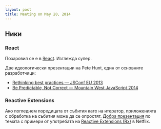 ```yaml
---
layout: post
title: Meeting on May 20, 2014
---
```


## Ники

### React

Позаровил се е в [React](http://facebook.github.io/react/). Изглежда супер.

Две идеологически презентации на Pete Hunt, един от основните разработчици:

* [Rethinking best practices — JSConf EU 2013](https://www.youtube.com/watch?v=x7cQ3mrcKaY)
* [Be Predictable, Not Correct — Mountain West JavaScript 2014](https://www.youtube.com/watch?v=h3KksH8gfcQ)

### Reactive Extensions

Ако погледнем поредицата от събития като на итератор, приложенията с обработка на събития може да се опростят. [Добра презентация](https://www.youtube.com/watch?v=XRYN2xt11Ek) по темата с примери от употребата на [Reactive Extensions (Rx)](https://github.com/Reactive-Extensions/) в Netflix.
